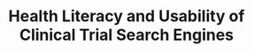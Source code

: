 ---
name: "Health Literacy And Usability Of Clinical"
title: "Health Literacy and Usability of Clinical Trial Search Engines"
project: ["Research Ethics and Safety Promoted by Embodied Conversational Technology (RESPECT)"]
event: "Health Literacy Annual Research Conference (HARC, abstract)"
authors:
- name: "Bickmore, T."
- name: "Paasche-Orlow, M."
- name: "Aziz, M."
- name: "Barry, B."
year: 2012
resources:
- name: "HARC12"
  src: "HARC12.pdf"
external_url: null
draft: false 
headless: true
---